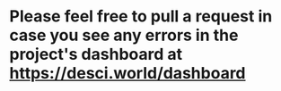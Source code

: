 # Please feel free to pull a request in case you see any errors in the project's dashboard at https://desci.world/dashboard


